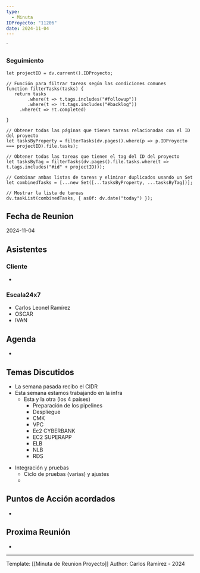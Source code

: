 ```yaml
---
type:
  - Minuta
IDProyecto: "11206"
date: 2024-11-04
---
```

`

### Seguimiento

```dataviewjs
let projectID = dv.current().IDProyecto;

// Función para filtrar tareas según las condiciones comunes
function filterTasks(tasks) {
   return tasks
        .where(t => t.tags.includes("#followup"))
        .where(t => !t.tags.includes("#backlog"))
     .where(t => !t.completed)
        
}

// Obtener todas las páginas que tienen tareas relacionadas con el ID del proyecto
let tasksByProperty = filterTasks(dv.pages().where(p => p.IDProyecto === projectID).file.tasks);

// Obtener todas las tareas que tienen el tag del ID del proyecto
let tasksByTag = filterTasks(dv.pages().file.tasks.where(t => t.tags.includes("#id" + projectID)));

// Combinar ambas listas de tareas y eliminar duplicados usando un Set
let combinedTasks = [...new Set([...tasksByProperty, ...tasksByTag])];

// Mostrar la lista de tareas
dv.taskList(combinedTasks, { asOf: dv.date("today") });
 ```
## Fecha de Reunion
2024-11-04

## Asistentes

### Cliente
* 
### Escala24x7
- Carlos Leonel Ramírez
-  OSCAR
- IVAN

## Agenda
* 
## Temas Discutidos
*  La semana pasada recibo el CIDR
* Esta semana estamos trabajando en la infra
	* Esta y la otra (los 4 países)
		* Preparación de los pipelines
		* Despliegue
		* CMK
		* VPC
		* Ec2 CYBERBANK
		* EC2 SUPERAPP
		* ELB
		* NLB
		* RDS
- Integración y pruebas
	- Ciclo de pruebas (varias) y ajustes
	- 


## Puntos de Acción acordados
- 

## Proxima Reunión
*   

---
Template: [[Minuta de Reunion Proyecto]]
Author: Carlos Ramírez - 2024
